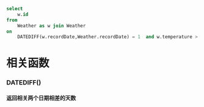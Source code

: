 ```SQL
select
    w.id
from
    Weather as w join Weather
on
    DATEDIFF(w.recordDate,Weather.recordDate) = 1  and w.temperature > Weather.temperature;
   ```

# 相关函数
### DATEDIFF() 
#### 返回相关两个日期相差的天数